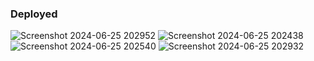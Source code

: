 ### Deployed 

![Screenshot 2024-06-25 202952](https://github.com/vicky008official/Payment_Razorpay/assets/134616647/14db88cd-f8ff-4b0a-94a8-effe532337e5)
![Screenshot 2024-06-25 202438](https://github.com/vicky008official/Payment_Razorpay/assets/134616647/4e180f2d-cb15-46de-9d01-3e0ac3417d57)
![Screenshot 2024-06-25 202540](https://github.com/vicky008official/Payment_Razorpay/assets/134616647/167e21f0-aa5b-4be4-b746-b94a3e2c6490)
![Screenshot 2024-06-25 202932](https://github.com/vicky008official/Payment_Razorpay/assets/134616647/7fce6a4a-5d2b-40e4-92a4-f67c3f817ef4)
